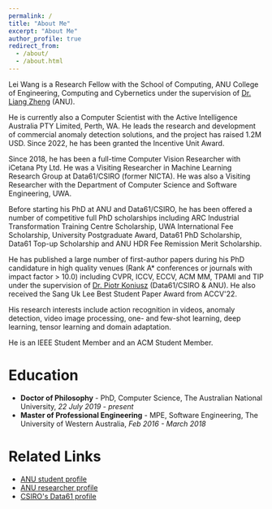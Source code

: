 ```yaml
---
permalink: /
title: "About Me"
excerpt: "About Me"
author_profile: true
redirect_from: 
  - /about/
  - /about.html
---
```


<!-- [Prof. Tom Gedeon](https://staffportal.curtin.edu.au/staff/profile/view/tom-gedeon-5e48a1fd/) (Curtin University) and  -->

Lei Wang is a Research Fellow with the School of Computing, ANU College of Engineering, Computing and Cybernetics under the supervision of [Dr. Liang Zheng](https://zheng-lab.cecs.anu.edu.au/) (ANU).

He is currently also a Computer Scientist with the Active Intelligence Australia PTY Limited, Perth, WA. He leads the research and development of commercial anomaly detection solutions, and the project has raised 1.2M USD. Since 2022, he has been granted the Incentive Unit Award.

Since 2018, he has been a full-time Computer Vision Researcher with iCetana Pty Ltd. He was a Visiting Researcher in Machine Learning Research Group at Data61/CSIRO (former NICTA). He was also a Visiting Researcher with the Department of Computer Science and Software Engineering, UWA.

Before starting his PhD at ANU and Data61/CSIRO, he has been offered a number of competitive full PhD scholarships including ARC Industrial Transformation Training Centre Scholarship, UWA International Fee Scholarship, University Postgraduate Award, Data61 PhD Scholarship, Data61 Top-up Scholarship and ANU HDR Fee Remission Merit Scholarship.

He has published a large number of first-author papers during his PhD candidature in high quality venues (Rank A* conferences or journals with impact factor > 10.0) including CVPR, ICCV, ECCV, ACM MM, TPAMI and TIP under the supervision of [Dr. Piotr Koniusz](http://users.cecs.anu.edu.au/~koniusz/) (Data61/CSIRO & ANU). He also received the Sang Uk Lee Best Student Paper Award from ACCV'22.

His research interests include action recognition in videos, anomaly detection, video image processing, one- and few-shot learning, deep learning, tensor learning and domain adaptation.

He is an IEEE Student Member and an ACM Student Member.

<!-- Research interests
======

* Action recognition
* Anomaly detection
* Video image processing
* One- & few-shot learning
* Deep learning
* Tensor learning
* Domain adaptation -->

Education
======
* **Doctor of Philosophy** - PhD, Computer Science, The Australian National University, *22 July 2019 - present*
* **Master of Professional Engineering** - MPE, Software Engineering, The University of Western Australia, *Feb 2016 - March 2018*


Related Links
======
<ul>
<!-- 	<li><a href="https://scholar.google.com/citations?user=VWCZLXgAAAAJ&amp;hl=en">Google Scholar</a></li> -->
  <li><a href="https://cecc.anu.edu.au/people/lei-wang">ANU student profile</a></li> 
	<li><a href="https://researchers.anu.edu.au/researchers/wang-lxxxxxxx">ANU researcher profile</a></li>
  <li><a href="https://people.csiro.au/W/L/lei-wang">CSIRO's Data61 profile</a></li>
</ul>

